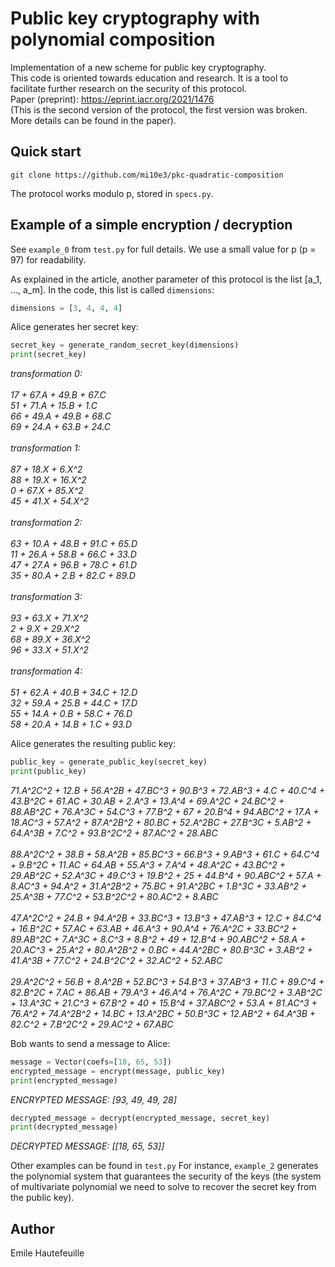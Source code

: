 # Public key cryptography with polynomial composition

Implementation of a new scheme for public key cryptography.
<br>This code is oriented towards education and research. It is a tool to facilitate further research on the security of this protocol.
<br>Paper (preprint): https://eprint.iacr.org/2021/1476 <br> (This is the second version of the protocol, the first version was broken. More details can be found in the paper).

## Quick start
```
git clone https://github.com/mi10e3/pkc-quadratic-composition
```

The protocol works modulo p, stored in `specs.py`.

## Example of a simple encryption / decryption

See `example_0` from `test.py` for full details. We use a small value for p (p = 97) for readability.

As explained in the article, another parameter of this protocol is the list [a_1, ..., a_m]. In the code, this list is called `dimensions`:
```python
dimensions = [3, 4, 4, 4]
```

Alice generates her secret key:
```python
secret_key = generate_random_secret_key(dimensions)
print(secret_key)
```

*transformation 0:<br><br>
17 + 67.A + 49.B + 67.C<br>
51 + 71.A + 15.B + 1.C<br>
66 + 49.A + 49.B + 68.C<br>
69 + 24.A + 63.B + 24.C<br><br>
transformation 1:<br><br>
87 + 18.X + 6.X^2<br>
88 + 19.X + 16.X^2<br>
0 + 67.X + 85.X^2<br>
45 + 41.X + 54.X^2<br><br>
transformation 2:<br><br>
63 + 10.A + 48.B + 91.C + 65.D<br>
11 + 26.A + 58.B + 66.C + 33.D<br>
47 + 27.A + 96.B + 78.C + 61.D<br>
35 + 80.A + 2.B + 82.C + 89.D<br><br>
transformation 3:<br><br>
93 + 63.X + 71.X^2<br>
2 + 9.X + 29.X^2<br>
68 + 89.X + 36.X^2<br>
96 + 33.X + 51.X^2<br><br>
transformation 4:<br><br>
51 + 62.A + 40.B + 34.C + 12.D<br>
32 + 59.A + 25.B + 44.C + 17.D<br>
55 + 14.A + 0.B + 58.C + 76.D<br>
58 + 20.A + 14.B + 1.C + 93.D*

Alice generates the resulting public key:
```python
public_key = generate_public_key(secret_key)
print(public_key)

```

*71.A^2C^2 + 12.B + 56.A^2B + 47.BC^3 + 90.B^3 + 72.AB^3 + 4.C + 40.C^4 + 43.B^2C + 61.<span>AC + 30.AB + 2.A^3 + 13.A^4 + 69.A^2C + 24.BC^2 + 88.AB^2C + 76.A^3C + 54.C^3 + 77.B^2 + 67 + 20.B^4 + 94.ABC^2 + 17.A + 18.<span>AC^3 + 57.A^2 + 87.A^2B^2 + 80.BC + 52.A^2BC + 27.B^3C + 5.AB^2 + 64.A^3B + 7.C^2 + 93.B^2C^2 + 87.AC^2 + 28.ABC
<br><br>
88.A^2C^2 + 38.B + 58.A^2B + 85.BC^3 + 66.B^3 + 9.AB^3 + 61.C + 64.C^4 + 9.B^2C + 11.<span>AC + 64.AB + 55.A^3 + 7.A^4 + 48.A^2C + 43.BC^2 + 29.AB^2C + 52.A^3C + 49.C^3 + 19.B^2 + 25 + 44.B^4 + 90.ABC^2 + 57.A + 8.AC^3 + 94.A^2 + 31.A^2B^2 + 75.BC + 91.A^2BC + 1.B^3C + 33.AB^2 + 25.A^3B + 77.C^2 + 53.B^2C^2 + 80.<span>AC^2 + 8.ABC
<br><br>
47.A^2C^2 + 24.B + 94.A^2B + 33.BC^3 + 13.B^3 + 47.AB^3 + 12.C + 84.C^4 + 16.B^2C + 57.<span>AC + 63.AB + 46.A^3 + 90.A^4 + 76.A^2C + 33.BC^2 + 89.AB^2C + 7.A^3C + 8.C^3 + 8.B^2 + 49 + 12.B^4 + 90.ABC^2 + 58.A + 20.<span>AC^3 + 25.A^2 + 80.A^2B^2 + 0.BC + 44.A^2BC + 80.B^3C + 3.AB^2 + 41.A^3B + 77.C^2 + 24.B^2C^2 + 32.AC^2 + 52.ABC
<br><br>
29.A^2C^2 + 56.B + 8.A^2B + 52.BC^3 + 54.B^3 + 37.AB^3 + 11.C + 89.C^4 + 82.B^2C + 7.<span>AC + 86.AB + 79.A^3 + 46.A^4 + 76.A^2C + 79.BC^2 + 3.AB^2C + 13.A^3C + 21.C^3 + 67.B^2 + 40 + 15.B^4 + 37.ABC^2 + 53.A + 81.<span>AC^3 + 76.A^2 + 74.A^2B^2 + 14.BC + 13.A^2BC + 50.B^3C + 12.AB^2 + 64.A^3B + 82.C^2 + 7.B^2C^2 + 29.<span>AC^2 + 67.ABC*


Bob wants to send a message to Alice:

```python
message = Vector(coefs=[18, 65, 53])
encrypted_message = encrypt(message, public_key)
print(encrypted_message)
```

*ENCRYPTED MESSAGE: [93, 49, 49, 28]*

```python
decrypted_message = decrypt(encrypted_message, secret_key)
print(decrypted_message)
```

*DECRYPTED MESSAGE: [[18, 65, 53]]*

Other examples can be found in `test.py` For instance, `example_2` generates the polynomial system that guarantees the security of the keys (the system of multivariate polynomial we need to solve to recover the secret key from the public key).


## Author

Emile Hautefeuille
